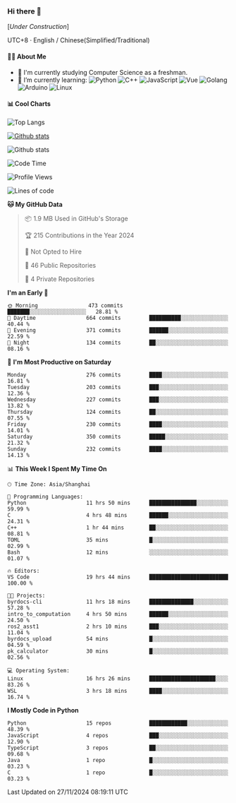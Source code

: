 ### Hi there 👋

\[*Under Construction*\]

UTC+8 · English / Chinese(Simplified/Traditional)

<!--
**NoNormalCreeper/NoNormalCreeper** is a ✨ _special_ ✨ repository because its `README.md` (this file) appears on your GitHub profile.

Here are some ideas to get you started:

- 🔭 I’m currently working on ...
- 🌱 I’m currently learning ...
- 👯 I’m looking to collaborate on ...
- 🤔 I’m looking for help with ...
- 💬 Ask me about ...
- 📫 How to reach me: ...
- 😄 Pronouns: ...
- ⚡ Fun fact: ...
-->

#### 👩‍💻 About Me

- 🏫 I'm currently studying Computer Science as a freshman.
- 🌱 I’m currently learning: 
![Python](https://img.shields.io/badge/-Python-blue?style=flat-square&logo=Python&logoColor=fff)
![C++](https://img.shields.io/badge/-C%2B%2B-00599C?style=flat-square&logo=C%2B%2B&logoColor=fff)
![JavaScript](https://img.shields.io/badge/-JavaScript-ffca18?style=flat-square&logo=JavaScript&logoColor=fff)
![Vue](https://img.shields.io/badge/-Vue-4FC08D?style=flat-square&logo=Vue.js&logoColor=fff)
![Golang](https://img.shields.io/badge/-Go-007d9c?style=flat-square&logo=Go&logoColor=fff)
![Arduino](https://img.shields.io/badge/-Arduino-00979D?style=flat-square&logo=Arduino&logoColor=fff)
![Linux](https://img.shields.io/badge/-Linux-FCC624?style=flat-square&logo=Linux&logoColor=fff)

#### 📊 Cool Charts

![Top Langs](https://github-readme-stats.vercel.app/api/top-langs/?username=NoNormalCreeper&layout=compact)

[![Github stats](https://github-readme-stats.vercel.app/api?username=NoNormalCreeper&show_icons=true)](https://github.com/anuraghazra/github-readme-stats)

![Github stats](https://github-profile-trophy.vercel.app/?username=NoNormalCreeper)


<!--START_SECTION:waka-->
![Code Time](http://img.shields.io/badge/Code%20Time-231%20hrs%2044%20mins-blue)

![Profile Views](http://img.shields.io/badge/Profile%20Views-0-blue)

![Lines of code](https://img.shields.io/badge/From%20Hello%20World%20I%27ve%20Written-2.7%20million%20lines%20of%20code-blue)

**🐱 My GitHub Data** 

> 📦 1.9 MB Used in GitHub's Storage 
 > 
> 🏆 215 Contributions in the Year 2024
 > 
> 🚫 Not Opted to Hire
 > 
> 📜 46 Public Repositories 
 > 
> 🔑 4 Private Repositories 
 > 
**I'm an Early 🐤** 

```text
🌞 Morning                473 commits         ███████░░░░░░░░░░░░░░░░░░   28.81 % 
🌆 Daytime                664 commits         ██████████░░░░░░░░░░░░░░░   40.44 % 
🌃 Evening                371 commits         ██████░░░░░░░░░░░░░░░░░░░   22.59 % 
🌙 Night                  134 commits         ██░░░░░░░░░░░░░░░░░░░░░░░   08.16 % 
```
📅 **I'm Most Productive on Saturday** 

```text
Monday                   276 commits         ████░░░░░░░░░░░░░░░░░░░░░   16.81 % 
Tuesday                  203 commits         ███░░░░░░░░░░░░░░░░░░░░░░   12.36 % 
Wednesday                227 commits         ███░░░░░░░░░░░░░░░░░░░░░░   13.82 % 
Thursday                 124 commits         ██░░░░░░░░░░░░░░░░░░░░░░░   07.55 % 
Friday                   230 commits         ████░░░░░░░░░░░░░░░░░░░░░   14.01 % 
Saturday                 350 commits         █████░░░░░░░░░░░░░░░░░░░░   21.32 % 
Sunday                   232 commits         ████░░░░░░░░░░░░░░░░░░░░░   14.13 % 
```


📊 **This Week I Spent My Time On** 

```text
🕑︎ Time Zone: Asia/Shanghai

💬 Programming Languages: 
Python                   11 hrs 50 mins      ███████████████░░░░░░░░░░   59.99 % 
C                        4 hrs 48 mins       ██████░░░░░░░░░░░░░░░░░░░   24.31 % 
C++                      1 hr 44 mins        ██░░░░░░░░░░░░░░░░░░░░░░░   08.81 % 
TOML                     35 mins             █░░░░░░░░░░░░░░░░░░░░░░░░   02.99 % 
Bash                     12 mins             ░░░░░░░░░░░░░░░░░░░░░░░░░   01.07 % 

🔥 Editors: 
VS Code                  19 hrs 44 mins      █████████████████████████   100.00 % 

🐱‍💻 Projects: 
byrdocs-cli              11 hrs 18 mins      ██████████████░░░░░░░░░░░   57.28 % 
intro_to_computation     4 hrs 50 mins       ██████░░░░░░░░░░░░░░░░░░░   24.50 % 
ros2_asst1               2 hrs 10 mins       ███░░░░░░░░░░░░░░░░░░░░░░   11.04 % 
byrdocs_upload           54 mins             █░░░░░░░░░░░░░░░░░░░░░░░░   04.59 % 
pk_calculator            30 mins             █░░░░░░░░░░░░░░░░░░░░░░░░   02.56 % 

💻 Operating System: 
Linux                    16 hrs 26 mins      █████████████████████░░░░   83.26 % 
WSL                      3 hrs 18 mins       ████░░░░░░░░░░░░░░░░░░░░░   16.74 % 
```

**I Mostly Code in Python** 

```text
Python                   15 repos            ████████████░░░░░░░░░░░░░   48.39 % 
JavaScript               4 repos             ███░░░░░░░░░░░░░░░░░░░░░░   12.90 % 
TypeScript               3 repos             ██░░░░░░░░░░░░░░░░░░░░░░░   09.68 % 
Java                     1 repo              █░░░░░░░░░░░░░░░░░░░░░░░░   03.23 % 
C                        1 repo              █░░░░░░░░░░░░░░░░░░░░░░░░   03.23 % 
```




 Last Updated on 27/11/2024 08:19:11 UTC
<!--END_SECTION:waka-->

